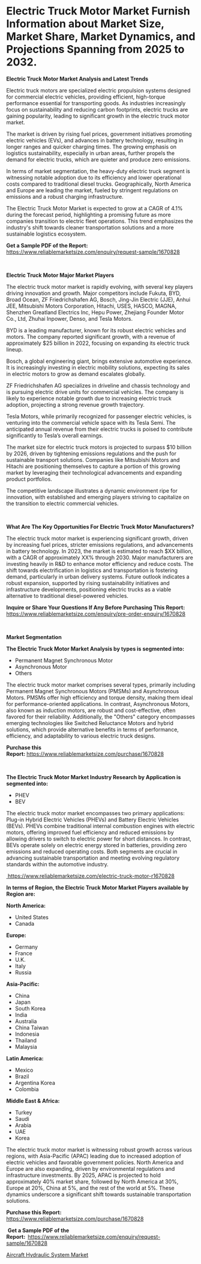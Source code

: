 <p><h1>Electric Truck Motor Market Furnish Information about Market Size, Market Share, Market Dynamics, and Projections Spanning from 2025 to 2032.</h1></p><p><strong>Electric Truck Motor Market Analysis and Latest Trends</strong></p>
<p><p>Electric truck motors are specialized electric propulsion systems designed for commercial electric vehicles, providing efficient, high-torque performance essential for transporting goods. As industries increasingly focus on sustainability and reducing carbon footprints, electric trucks are gaining popularity, leading to significant growth in the electric truck motor market.</p><p>The market is driven by rising fuel prices, government initiatives promoting electric vehicles (EVs), and advances in battery technology, resulting in longer ranges and quicker charging times. The growing emphasis on logistics sustainability, especially in urban areas, further propels the demand for electric trucks, which are quieter and produce zero emissions.</p><p>In terms of market segmentation, the heavy-duty electric truck segment is witnessing notable adoption due to its efficiency and lower operational costs compared to traditional diesel trucks. Geographically, North America and Europe are leading the market, fueled by stringent regulations on emissions and a robust charging infrastructure.</p><p>The Electric Truck Motor Market is expected to grow at a CAGR of 4.1% during the forecast period, highlighting a promising future as more companies transition to electric fleet operations. This trend emphasizes the industry's shift towards cleaner transportation solutions and a more sustainable logistics ecosystem.</p></p>
<p><strong>Get a Sample PDF of the Report:&nbsp;</strong> <a href="https://www.reliablemarketsize.com/enquiry/request-sample/1670828?utm_campaign=3537&utm_medium=2&utm_source=Github&utm_content=ia&utm_term=09042025&utm_id=electric-truck-motor">https://www.reliablemarketsize.com/enquiry/request-sample/1670828</a></p>
<p>&nbsp;</p>
<p><strong>Electric Truck Motor Major Market Players</strong></p>
<p><p>The electric truck motor market is rapidly evolving, with several key players driving innovation and growth. Major competitors include Fukuta, BYD, Broad Ocean, ZF Friedrichshafen AG, Bosch, Jing-Jin Electric (JJE), Anhui JEE, Mitsubishi Motors Corporation, Hitachi, USES, HASCO, MAGNA, Shenzhen Greatland Electrics Inc, Hepu Power, Zhejiang Founder Motor Co., Ltd, Zhuhai Inpower, Denso, and Tesla Motors.</p><p>BYD is a leading manufacturer, known for its robust electric vehicles and motors. The company reported significant growth, with a revenue of approximately $25 billion in 2022, focusing on expanding its electric truck lineup.</p><p>Bosch, a global engineering giant, brings extensive automotive experience. It is increasingly investing in electric mobility solutions, expecting its sales in electric motors to grow as demand escalates globally.</p><p>ZF Friedrichshafen AG specializes in driveline and chassis technology and is pursuing electric drive units for commercial vehicles. The company is likely to experience notable growth due to increasing electric truck adoption, projecting a strong revenue growth trajectory.</p><p>Tesla Motors, while primarily recognized for passenger electric vehicles, is venturing into the commercial vehicle space with its Tesla Semi. The anticipated annual revenue from their electric trucks is poised to contribute significantly to Tesla’s overall earnings.</p><p>The market size for electric truck motors is projected to surpass $10 billion by 2026, driven by tightening emissions regulations and the push for sustainable transport solutions. Companies like Mitsubishi Motors and Hitachi are positioning themselves to capture a portion of this growing market by leveraging their technological advancements and expanding product portfolios.</p><p>The competitive landscape illustrates a dynamic environment ripe for innovation, with established and emerging players striving to capitalize on the transition to electric commercial vehicles.</p></p>
<p>&nbsp;</p>
<p><strong>What Are The Key Opportunities For Electric Truck Motor Manufacturers?</strong></p>
<p><p>The electric truck motor market is experiencing significant growth, driven by increasing fuel prices, stricter emissions regulations, and advancements in battery technology. In 2023, the market is estimated to reach $XX billion, with a CAGR of approximately XX% through 2030. Major manufacturers are investing heavily in R&D to enhance motor efficiency and reduce costs. The shift towards electrification in logistics and transportation is fostering demand, particularly in urban delivery systems. Future outlook indicates a robust expansion, supported by rising sustainability initiatives and infrastructure developments, positioning electric trucks as a viable alternative to traditional diesel-powered vehicles.</p></p>
<p><strong>Inquire or Share Your Questions If Any Before Purchasing This Report:</strong> <a href="https://www.reliablemarketsize.com/enquiry/pre-order-enquiry/1670828?utm_campaign=3537&utm_medium=2&utm_source=Github&utm_content=ia&utm_term=09042025&utm_id=electric-truck-motor">https://www.reliablemarketsize.com/enquiry/pre-order-enquiry/1670828</a></p>
<p>&nbsp;</p>
<p><strong>Market Segmentation</strong></p>
<p><strong>The Electric Truck Motor Market Analysis by types is segmented into:</strong></p>
<p><ul><li>Permanent Magnet Synchronous Motor</li><li>Asynchronous Motor</li><li>Others</li></ul></p>
<p><p>The electric truck motor market comprises several types, primarily including Permanent Magnet Synchronous Motors (PMSMs) and Asynchronous Motors. PMSMs offer high efficiency and torque density, making them ideal for performance-oriented applications. In contrast, Asynchronous Motors, also known as induction motors, are robust and cost-effective, often favored for their reliability. Additionally, the "Others" category encompasses emerging technologies like Switched Reluctance Motors and hybrid solutions, which provide alternative benefits in terms of performance, efficiency, and adaptability to various electric truck designs.</p></p>
<p><strong>Purchase this Report:&nbsp;</strong><a href="https://www.reliablemarketsize.com/purchase/1670828?utm_campaign=3537&utm_medium=2&utm_source=Github&utm_content=ia&utm_term=09042025&utm_id=electric-truck-motor">https://www.reliablemarketsize.com/purchase/1670828</a></p>
<p>&nbsp;</p>
<p><strong>The Electric Truck Motor Market Industry Research by Application is segmented into:</strong></p>
<p><ul><li>PHEV</li><li>BEV</li></ul></p>
<p><p>The electric truck motor market encompasses two primary applications: Plug-in Hybrid Electric Vehicles (PHEVs) and Battery Electric Vehicles (BEVs). PHEVs combine traditional internal combustion engines with electric motors, offering improved fuel efficiency and reduced emissions by allowing drivers to switch to electric power for short distances. In contrast, BEVs operate solely on electric energy stored in batteries, providing zero emissions and reduced operating costs. Both segments are crucial in advancing sustainable transportation and meeting evolving regulatory standards within the automotive industry.</p></p>
<p><a href="https://www.reliablemarketsize.com/electric-truck-motor-r1670828?utm_campaign=3537&utm_medium=2&utm_source=Github&utm_content=ia&utm_term=09042025&utm_id=electric-truck-motor">&nbsp;https://www.reliablemarketsize.com/electric-truck-motor-r1670828</a></p>
<p><strong>In terms of Region, the Electric Truck Motor Market Players available by Region are:</strong></p>
<p>
    <p> <strong> North America: </strong>
        <ul>
            <li>United States</li>
            <li>Canada</li>
        </ul>
        </p> 
    <p> <strong> Europe: </strong>
        <ul>
            <li>Germany</li>
            <li>France</li>
            <li>U.K.</li>
            <li>Italy</li>
            <li>Russia</li>
        </ul>
        </p> 
    <p> <strong> Asia-Pacific: </strong>
        <ul>
            <li>China</li>
            <li>Japan</li>
            <li>South Korea</li>
            <li>India</li>
            <li>Australia</li>
            <li>China Taiwan</li>
            <li>Indonesia</li>
            <li>Thailand</li>
            <li>Malaysia</li>
        </ul>
        </p> 
    <p> <strong> Latin America: </strong>
        <ul>
            <li>Mexico</li>
            <li>Brazil</li>
            <li>Argentina Korea</li>
            <li>Colombia</li>
        </ul>
        </p> 
    <p> <strong> Middle East & Africa: </strong>
        <ul>
            <li>Turkey</li>
            <li>Saudi</li>
            <li>Arabia</li>
            <li>UAE</li>
            <li>Korea</li>
        </ul>
    </p>
    </p>
<p><p>The electric truck motor market is witnessing robust growth across various regions, with Asia-Pacific (APAC) leading due to increased adoption of electric vehicles and favorable government policies. North America and Europe are also expanding, driven by environmental regulations and infrastructure investments. By 2025, APAC is projected to hold approximately 40% market share, followed by North America at 30%, Europe at 20%, China at 5%, and the rest of the world at 5%. These dynamics underscore a significant shift towards sustainable transportation solutions.</p></p>
<p><strong>Purchase this Report: </strong><a href="https://www.reliablemarketsize.com/purchase/1670828?utm_campaign=3537&utm_medium=2&utm_source=Github&utm_content=ia&utm_term=09042025&utm_id=electric-truck-motor">https://www.reliablemarketsize.com/purchase/1670828</a></p>
<p>&nbsp;<strong>Get a Sample PDF of the Report:&nbsp;&nbsp;</strong><a href="https://www.reliablemarketsize.com/enquiry/request-sample/1670828?utm_campaign=3537&utm_medium=2&utm_source=Github&utm_content=ia&utm_term=09042025&utm_id=electric-truck-motor">https://www.reliablemarketsize.com/enquiry/request-sample/1670828</a></p>
<p><strong></strong></p>
<p><p><a href="https://github.com/daemluari/Market-Research-Report-List-1/blob/main/aircraft-hydraulic-system-market.md?utm_campaign=3537&utm_medium=2&utm_source=Github&utm_content=ia&utm_term=09042025&utm_id=electric-truck-motor">Aircraft Hydraulic System Market</a></p></p>